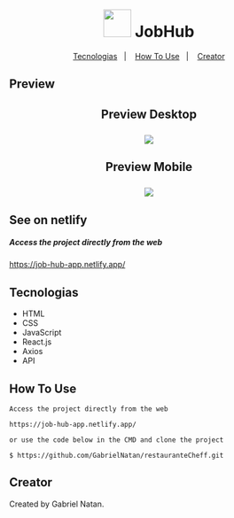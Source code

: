 <h1 align="center">
    <img src="https://image.flaticon.com/icons/png/512/25/25231.png" width="50">  
    JobHub
</h1>

<p align="center">
  <a href="#Tecnologias">Tecnologias</a>&nbsp;&nbsp;&nbsp;|&nbsp;&nbsp;&nbsp;
  <a href="#how-to-use">How To Use</a>&nbsp;&nbsp;&nbsp;|&nbsp;&nbsp;&nbsp;
  <a href="#Creator">Creator</a>
</p>

Preview
-------

<h2 align="center">
    Preview Desktop
    <br>
    <br>
    <img  src="assets/img/Cheff.gif">
</h2>

<h2 align="center">
    Preview Mobile
    <br>
    <br>
    <img  src="assets/img/Cheff-mobile.gif">
</h2>





See on netlify
--------
##### Access the project directly from the web

https://job-hub-app.netlify.app/


Tecnologias
--------

- HTML
- CSS
- JavaScript
- React.js
- Axios
- API


How To Use
-----------

```
Access the project directly from the web

https://job-hub-app.netlify.app/

or use the code below in the CMD and clone the project

$ https://github.com/GabrielNatan/restauranteCheff.git
```



Creator
-----------


Created by Gabriel Natan.
